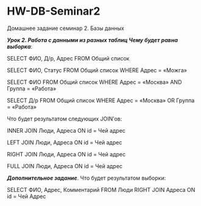 # HW-DB-Seminar2
 Домашнее задание семинар 2. Базы данных

 _**Урок 2. Работа с данными из разных таблиц
Чему будет равна выборка**_:

SELECT ФИО, Д/р, Адрес FROM Общий список

SELECT ФИО, Статус FROM Общий список WHERE Адрес = «Можга»

SELECT ФИО FROM Общий список WHERE Адрес = «Москва» AND Группа = «Работа»

SELECT Д/р FROM Общий список WHERE Адрес = «Москва» OR Группа = «Работа»

Что будет результатом следующих JOIN’ов:

INNER JOIN Люди, Адреса ON id = Чей адрес

LEFT JOIN Люди, Адреса ON id = Чей адрес

RIGHT JOIN Люди, Адреса ON id = Чей адрес

FULL JOIN Люди, Адреса ON id = Чей адрес

_**Дополнительное задание**_. Что будет результатом выборки:

SELECT ФИО, Адрес, Комментарий FROM Люди RIGHT JOIN Адреса ON id = Чей
Адрес
